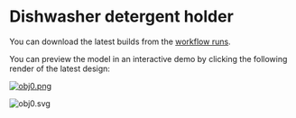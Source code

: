 # Dishwasher detergent holder

You can download the latest builds from the [workflow runs](https://github.com/Yeicor/3d-dishwasher-detergent-holder/actions/workflows/main.yml).

You can preview the model in an interactive demo by clicking the following render of the latest design:

[![obj0.png](https://yeicor.github.io/3d-dishwasher-detergent-holder/models/main/detergent-holder.png)](https://yeicor.github.io/3d-dishwasher-detergent-holder/)

![obj0.svg](https://yeicor.github.io/3d-dishwasher-detergent-holder/models/main/detergent-holder.svg)

